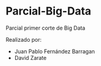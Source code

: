 # Parcial-Big-Data
Parcial primer corte de Big Data

Realizado por:
* Juan Pablo Fernández Barragan
* David Zarate
